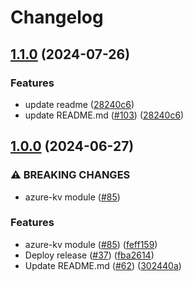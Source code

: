 # Changelog

## [1.1.0](https://github.com/prefapp/tfm/compare/azure-kv-v1.0.0...azure-kv-v1.1.0) (2024-07-26)


### Features

* update readme ([28240c6](https://github.com/prefapp/tfm/commit/28240c68637467d99696a1118bcf5984e266e7a8))
* update README.md ([#103](https://github.com/prefapp/tfm/issues/103)) ([28240c6](https://github.com/prefapp/tfm/commit/28240c68637467d99696a1118bcf5984e266e7a8))

## [1.0.0](https://github.com/prefapp/tfm/compare/azure-kv-v0.1.0...azure-kv-v1.0.0) (2024-06-27)


### ⚠ BREAKING CHANGES

* azure-kv module ([#85](https://github.com/prefapp/tfm/issues/85))

### Features

* azure-kv module ([#85](https://github.com/prefapp/tfm/issues/85)) ([feff159](https://github.com/prefapp/tfm/commit/feff159d011cc31c745888ec540866d7cf31f8ef))
* Deploy release ([#37](https://github.com/prefapp/tfm/issues/37)) ([fba2614](https://github.com/prefapp/tfm/commit/fba2614fb284cf9d960be53c7c123ceaf08cecfa))
* Update README.md ([#62](https://github.com/prefapp/tfm/issues/62)) ([302440a](https://github.com/prefapp/tfm/commit/302440a79ea0e4883b6583e3540deac7bac6c307))
